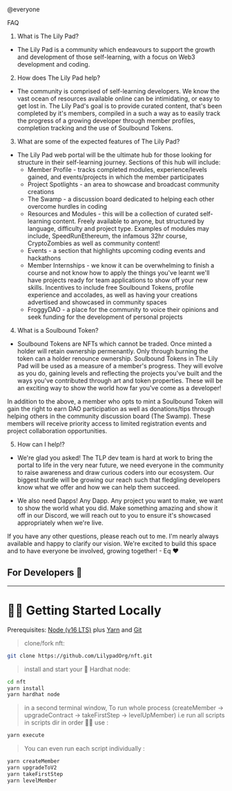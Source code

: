@everyone

FAQ 

1. What is The Lily Pad?

- The Lily Pad is a community which endeavours to support the growth and development of those self-learning, with a focus on Web3 development and coding.

2. How does The Lily Pad help?
 
 - The community is comprised of self-learning developers. We know the vast ocean of resources available online can be intimidating, or easy to get lost in. The Lily Pad's goal is to provide curated content, that's been completed by it's members, compiled in a such a way as to easily track the progress of a growing developer through member profiles, completion tracking and the use of Soulbound Tokens.

 3. What are some of the expected features of The Lily Pad?

 - The Lily Pad web portal will be the ultimate hub for those looking for structure in their self-learning journey. Sections of this hub will include:
    - Member Profile - tracks completed modules, experience/levels gained, and events/projects in which the member participates
    - Project Spotlights - an area to showcase and broadcast community creations
    - The Swamp - a discussion board dedicated to helping each other overcome hurdles in coding
    - Resources and Modules - this will be a collection of curated self-learning content. Freely available to anyone, but structured by language, difficulty and project type. Examples of modules may include, SpeedRunEthereum, the infamous 32hr course, CryptoZombies as well as community content!
    - Events - a section that highlights upcoming coding events and hackathons
    - Member Internships - we know it can be overwhelming to finish a course and not know how to apply the things you've learnt we'll have projects ready for team applications to show off your new skills. Incentives to include free Soulbound Tokens, profile experience and accolades, as well as having your creations advertised and showcased in community spaces
    - FroggyDAO - a place for the community to voice their opinions and seek funding for the development of personal projects

 4. What is a Soulbound Token?

 - Soulbound Tokens are NFTs which cannot be traded. Once minted a holder will retain ownership permenantly. Only through burning the token can a holder renounce ownership. Soulbound Tokens in The Lily Pad will be used as a measure of a member's progress. They will evolve as you do, gaining levels and reflecting the projects you've built and the ways you've contributed through art and token properties. These will be an exciting way to show the world how far you've come as a developer!

 In addition to the above, a member who opts to mint a Soulbound Token will gain the right to earn DAO participation as well as donations/tips through helping others in the community discussion board (The Swamp). These members will receive priority access to limited registration events and project collaboration opportunities.

 5. How can I help!?

- We're glad you asked! The TLP dev team is hard at work to bring the portal to life in the very near future, we need everyone in the community to raise awareness and draw curious coders into our ecosystem. Our biggest hurdle will be growing our reach such that fledgling developers know what we offer and how we can help them succeed.

- We also need Dapps! Any Dapp. Any project you want to make, we want to show the world what you did. Make something amazing and show it off in our Discord, we will reach out to you to ensure it's showcased appropriately when we're live.


If you have any other questions, please reach out to me. I'm nearly always available and happy to clarify our vision. We're excited to build this space and to have everyone be involved, growing together! - Eq :heart:

## For Developers 👋

---

# 🏄‍♂️ Getting Started Locally

Prerequisites: [Node (v16 LTS)](https://nodejs.org/en/download/) plus [Yarn](https://classic.yarnpkg.com/en/docs/install/) and [Git](https://git-scm.com/downloads)

> clone/fork nft:

```bash
git clone https://github.com/LilypadOrg/nft.git
```

> install and start your 👷‍ Hardhat node:

```bash
cd nft
yarn install
yarn hardhat node
```

> in a second terminal window, To run whole process (createMember -> upgradeContract -> takeFirstStep -> levelUpMember) i.e run all scripts in scripts dir in order 🏃‍♂️ use  :

```bash
yarn execute
```

> You can even run each script individually : 

```bash
yarn createMember 
yarn upgradeToV2
yarn takeFirstStep
yarn levelMember
```